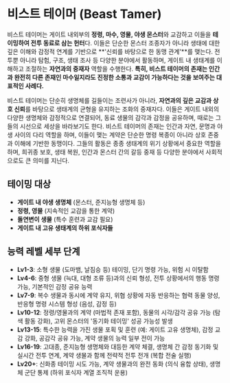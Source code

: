 # 비스트 테이머 (Beast Tamer)

비스트 테이머는 게이트 내외부의 **정령, 마수, 영물, 야생 몬스터**와 교감하고 이들을 **테이밍하여 전투 동료로 삼는 헌터**다. 이들은 단순한 몬스터 조종자가 아니라 생태에 대한 깊은 이해와 감정적 연계를 기반으로 **'신뢰를 바탕으로 한 동맹 관계'**를 맺는다. 전투뿐 아니라 탐험, 구조, 생태 조사 등 다양한 분야에서 활동하며, 게이트 내 생태계를 이해하고 조절하는 **자연과의 중재자** 역할을 수행한다. **특히, 비스트 테이머의 존재는 인간과 완전히 다른 존재인 마수일지라도 진정한 소통과 교감이 가능하다는 것을 보여주는 대표적인 사례다.**

비스트 테이머는 단순히 생명체를 길들이는 조련사가 아니라, **자연과의 깊은 교감과 상호 신뢰**를 바탕으로 생태계의 균형을 유지하는 조화의 중재자다. 이들은 게이트 내외의 다양한 생명체와 감정적으로 연결되어, 동료 생물의 감각과 감정을 공유하며, 때로는 그들의 시선으로 세상을 바라보기도 한다. 비스트 테이머의 존재는 인간과 자연, 문명과 야생 사이의 다리 역할을 하며, 이들이 맺는 계약은 단순한 명령 복종이 아니라 상호 존중과 이해에 기반한 동맹이다. 그들의 활동은 종종 생태계의 위기 상황에서 중요한 역할을 하며, 희귀종 보호, 생태 복원, 인간과 몬스터 간의 갈등 중재 등 다양한 분야에서 사회적으로도 큰 의미를 지닌다.

## 테이밍 대상

- **게이트 내 야생 생명체** (몬스터, 준지능형 생명체 등)
- **정령, 영물** (지속적인 교감을 통한 계약)
- **돌연변이 생물** (특수 훈련과 교감 필요)
- **게이트 내 고유 생태계의 하위 포식자들**

## 능력 레벨 세부 단계

- **Lv1-3**: 소형 생물 (도마뱀, 날짐승 등) 테이밍, 단기 명령 가능, 위험 시 이탈함
- **Lv4-6**: 중형 생물 (늑대, 대형 조류 등)과의 신뢰 형성, 전투 상황에서의 행동 명령 가능, 기본적인 감정 공유 능력
- **Lv7-9**: 복수 생물과 동시에 계약 유지, 위협 상황에 자동 반응하는 협력 동물 양성, 반응형 명령 시스템 형성 (음성, 감정 등)
- **Lv10-12**: 정령/영물과의 계약 (마법적 존재 포함), 동물의 시각/감각 공유 가능 (탐색 활동 강화), 고위 몬스터의 '동기화 테이밍' 성공 가능성 발생
- **Lv13-15**: 특수한 능력을 가진 생물 포획 및 훈련 (예: 게이트 고유 생명체), 감정 교감 강화, 공감각 공유 가능, 계약 생물의 능력 일부 전이 가능
- **Lv16-19**: 고대종, 준지능형 생명체와 대등한 계약 체결, 생명체 간 감정 동기화 및 실시간 전투 연계, 계약 생물과 함께 전략적 전투 전개 (복합 전술 실행)
- **Lv20+**: 신화종 테이밍 시도 가능, 계약 생물과의 완전 동화 (의식 융합 상태), 생명체 군단 통제 (하위 포식자 계열 조직적 운용)